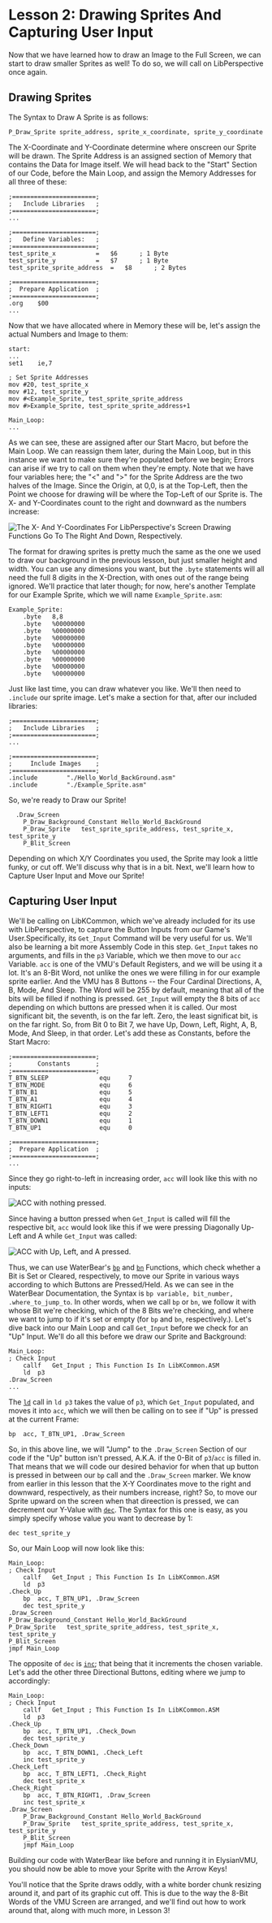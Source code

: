 # Lesson 2: Drawing Sprites And Capturing User Input

Now that we have learned how to draw an Image to the Full Screen, we can start to draw smaller Sprites as well! To do so, we will call on LibPerspective once again. 

## Drawing Sprites

The Syntax to Draw A Sprite is as follows:

	P_Draw_Sprite sprite_address, sprite_x_coordinate, sprite_y_coordinate

The X-Coordinate and Y-Coordinate determine where onscreen our Sprite will be drawn. The Sprite Address is an assigned section of Memory that contains the Data for Image itself. We will head back to the "Start" Section of our Code, before the Main Loop, and assign the Memory Addresses for all three of these:

 	;=======================;
	;   Include Libraries   ;
 	;=======================;
	...
 	
	;=======================;
	;   Define Variables:   ;
	;=======================;
	test_sprite_x			=	$6		; 1 Byte
  	test_sprite_y			=	$7		; 1 Byte
  	test_sprite_sprite_address	=	$8		; 2 Bytes
   
	;=======================;
	;  Prepare Application  ;
	;=======================;
 	.org	$00
 	...

Now that we have allocated where in Memory these will be, let's assign the actual Numbers and Image to them:

	start:
 	...
  	set1	ie,7

  	; Set Sprite Addresses
  	mov	#20, test_sprite_x
	mov	#12, test_sprite_y
	mov	#<Example_Sprite, test_sprite_sprite_address
	mov	#>Example_Sprite, test_sprite_sprite_address+1

 	Main_Loop:
  	...

As we can see, these are assigned after our Start Macro, but before the Main Loop. We can reassign them later, during the Main Loop, but in this instance we want to make sure they're populated before we begin; Errors can arise if we try to call on them when they're empty. Note that we have four variables here; the "<" and ">" for the Sprite Address are the two halves of the Image. Since the Origin, at 0,0, is at the Top-Left, then the Point we choose for drawing will be where the Top-Left of our Sprite is. The X- and Y-Coordinates count to the right and downward as the numbers increase:

![The X- And Y-Coordinates For LibPerspective's Screen Drawing Functions Go To The Right And Down, Respectively.](./img/Lesson2_Coordinates.png)

The format for drawing sprites is pretty much the same as the one we used to draw our background in the previous lesson, but just smaller height and width. You can use any dimesions you want, but the `.byte` statements will all need the full 8 digits in the X-Drection, with ones out of the range being ignored. We'll practice that later though; for now, here's another Template for our Example Sprite, which we will name `Example_Sprite.asm`:

	Example_Sprite:
		.byte	8,8
		.byte	%00000000
		.byte	%00000000
		.byte	%00000000
		.byte	%00000000
		.byte	%00000000
		.byte	%00000000
		.byte	%00000000
		.byte	%00000000
     
Just like last time, you can draw whatever you like. We'll then need to `.include` our sprite image. Let's make a section for that, after our included libraries:

	;=======================;
	;   Include Libraries   ;
	;=======================;
	...
	
	;=======================;
	;     Include Images    ;
	;=======================;
	.include		"./Hello_World_BackGround.asm"
	.include		"./Example_Sprite.asm"

So, we're ready to Draw our Sprite!

	  .Draw_Screen
		P_Draw_Background_Constant Hello_World_BackGround
	   	P_Draw_Sprite	test_sprite_sprite_address, test_sprite_x, test_sprite_y
		P_Blit_Screen

Depending on which X/Y Coordinates you used, the Sprite may look a little funky, or cut off. We'll discuss why that is in a bit. Next, we'll learn how to Capture User Input and Move our Sprite! 

## Capturing User Input

We'll be calling on LibKCommon, which we've already included for its use with LibPerspective, to capture the Button Inputs from our Game's User.Specifically, its `Get_Input` Command will be very useful for us.  We'll also be learning a bit more Assembly Code in this step. `Get_Input` takes no arguments, and fills in the `p3` Variable, which we then move to our `acc` Variable. `acc` is one of the VMU's Default Registers, and we will be using it a lot. It's an 8-Bit Word, not unlike the ones we were filling in for our example sprite earlier. And the VMU has 8 Buttons -- the Four Cardinal Directions, A, B, Mode, And Sleep. The Word will be 255 by default, meaning that all of the bits will be filled if nothing is pressed. `Get_Input` will empty the 8 bits of `acc` depending on which buttons are pressed when it is called. Our most significant bit, the seventh, is on the far left. Zero, the least significat bit, is on the far right. So, from Bit 0 to Bit 7, we have Up, Down, Left, Right, A, B, Mode, And Sleep, in that order. Let's add these as Constants, before the Start Macro:

	;=======================;
	;       Constants       ;
	;=======================;
	T_BTN_SLEEP              equ     7
	T_BTN_MODE               equ     6
	T_BTN_B1                 equ	 5
	T_BTN_A1                 equ	 4
	T_BTN_RIGHT1             equ     3
	T_BTN_LEFT1              equ     2
	T_BTN_DOWN1              equ     1
	T_BTN_UP1                equ     0
	
	;=======================;
	;  Prepare Application  ;
	;=======================;
	...

Since they go right-to-left in increasing order, `acc` will look like this with no inputs:

![ACC with nothing pressed.](./img/Lesson2_GetInputACCGraph.png)

Since having a button pressed when `Get_Input` is called will fill the respective bit, `acc` would look like this if we were pressing Diagonally Up-Left and A while `Get_Input` was called:

![ACC with Up, Left, and A pressed.](./img/Lesson2_GetInputACCGraph_FilledIn.png)

Thus, we can use WaterBear's [`bp`](https://wtetzner.github.io/waterbear/instructions.html#bp) and [`bn`](https://wtetzner.github.io/waterbear/instructions.html#bn) Functions, which check whether a Bit is Set or Cleared, respectively, to move our Sprite in various ways according to which Buttons are Pressed/Held. As we can see in the WaterBear Documentation, the Syntax is `bp variable, bit_number, .where_to_jump_to`. In other words, when we call `bp` or `bn`, we follow it with whose Bit we're checking, which of the 8 Bits we're checking, and where we want to jump to if it's set or empty (for `bp` and `bn`, respectively.). 
Let's dive back into our Main Loop and call `Get_Input` before we check for an "Up" Input. We'll do all this before we draw our Sprite and Background:

	Main_Loop:
	; Check Input
		callf   Get_Input ; This Function Is In LibKCommon.ASM
		ld	p3
  	.Draw_Screen
   	...

The [`ld`](https://wtetzner.github.io/waterbear/instructions.html#ld) call in `ld p3` takes the value of `p3`, which `Get_Input` populated, and moves it into `acc`, which we will then be calling on to see if "Up" is pressed at the current Frame:

	bp	acc, T_BTN_UP1, .Draw_Screen

So, in this above line, we will "Jump" to the `.Draw_Screen` Section of our code if the "Up" button isn't pressed, A.K.A. if the 0-Bit of `p3`/`acc` is filled in. That means that we will code our desired behavior for when that up button is pressed in between our `bp` call and the `.Draw_Screen` marker. We know from earlier in this lesson that the X-Y Coordinates move to the right and downward, respectively, as their numbers increase, right? So, to move our Sprite upward on the screen when that direection is pressed, we can decrement our Y-Value with [`dec`](https://wtetzner.github.io/waterbear/instructions.html#dec). The Syntax for this one is easy, as you simply specify whose value you want to decrease by 1:

	dec	test_sprite_y

 So, our Main Loop will now look like this: 

 	Main_Loop:
 	; Check Input
		callf   Get_Input ; This Function Is In LibKCommon.ASM
		ld	p3
	.Check_Up
		bp	acc, T_BTN_UP1, .Draw_Screen
		dec	test_sprite_y
	.Draw_Screen
 	P_Draw_Background_Constant Hello_World_BackGround
	P_Draw_Sprite	test_sprite_sprite_address, test_sprite_x, test_sprite_y
	P_Blit_Screen
	jmpf Main_Loop

The opposite of `dec` is [`inc`](https://wtetzner.github.io/waterbear/instructions.html#inc); that being that it increments the chosen variable. Let's add the other three Directional Buttons, editing where we jump to accordingly:

	Main_Loop:
	; Check Input
		callf   Get_Input ; This Function Is In LibKCommon.ASM
		ld	p3
	.Check_Up
		bp	acc, T_BTN_UP1, .Check_Down
		dec	test_sprite_y
	.Check_Down
		bp	acc, T_BTN_DOWN1, .Check_Left
		inc	test_sprite_y
	.Check_Left
		bp	acc, T_BTN_LEFT1, .Check_Right
		dec	test_sprite_x
	.Check_Right
		bp	acc, T_BTN_RIGHT1, .Draw_Screen
		inc	test_sprite_x
	.Draw_Screen
		P_Draw_Background_Constant Hello_World_BackGround
		P_Draw_Sprite	test_sprite_sprite_address, test_sprite_x, test_sprite_y
		P_Blit_Screen
		jmpf Main_Loop

Building our code with WaterBear like before and running it in ElysianVMU, you should now be able to move your Sprite with the Arrow Keys! 

You'll notice that the Sprite draws oddly, with a white border chunk resizing around it, and part of its graphic cut off. This is due to the way the 8-Bit Words of the VMU Screen are arranged, and we'll find out how to work around that, along with much more, in Lesson 3!
